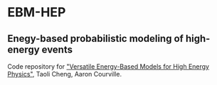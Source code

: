 # EBM-HEP

## Enegy-based probabilistic modeling of high-energy events

Code repository for ["Versatile Energy-Based Models for High Energy Physics"](https://arxiv.org/abs/2302.00695), Taoli Cheng, Aaron Courville. 
